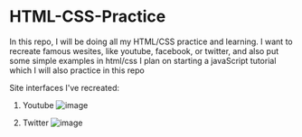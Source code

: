 # HTML-CSS-Practice

In this repo, I will be doing all my HTML/CSS practice and learning. I want to recreate famous wesites, like youtube, facebook, or twitter, and also put some simple examples in html/css
I plan on starting a javaScript tutorial which I will also practice in this repo

Site interfaces I've recreated:
1. Youtube
![image](https://github.com/Jovan11111/HTML-CSS-Practice/assets/75695070/517439dd-fe30-4e05-b423-4cfd5dc7299e)

2. Twitter
![image](https://github.com/Jovan11111/HTML-CSS-Practice/assets/75695070/26028400-fb06-4921-80a3-a72b30ffd3fd)

